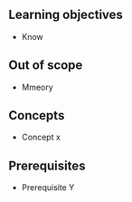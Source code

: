 ## Learning objectives

- Know

## Out of scope

- Mmeory

## Concepts

- Concept x

## Prerequisites

- Prerequisite Y